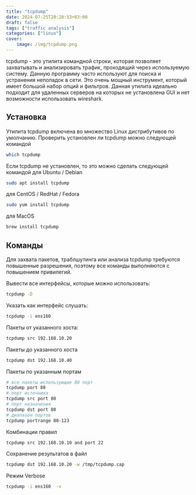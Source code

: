 ```yaml
---
title: "tcpdump"
date: 2024-07-25T20:20:53+03:00
draft: false
tags: ["traffic analysis"]
categories: ["linux"]
cover:
    image: /img/tcpdump.png
---
```


tcpdump - это утилита командной строки, которая позволяет захватывать и анализировать трафик, проходящий через используемую систему. Данную программу часто используют для поиска и устранения неполадок в сети. Это очень мощный инструмент, который имеет большой набор опций и фильтров. Данная утилита идеально подходит для удаленных серверов на которых не установлена GUI и нет возможности использовать wireshark.

## Установка

Утилита tcpdump включена во множество Linux дистрибутивов по умолчанию. Проверить установлен ли tcpdump можно следующей командой 

```bash
which tcpdump
```

Если tcpdump не установлен, то это можно сделать следующей командой для Ubuntu / Debian

```bash
sudo apt install tcpdump
```

для CentOS / RedHat / Fedora

```bash
sudo yum install tcpdump
```

для MacOS

```bash
brew install tcpdump
```

## Команды

Для захвата пакетов, траблшутинга или анализа tcpdump требуются повышенные разрешения, поэтому все команды выполняются с повышением привилегий.

Вывести все интерфейсы, которые можно использовать:

```bash
tcpdump -D
```

Указать как интерфейс слушать:

```bash
tcpdump -i ens160
```

Пакеты от указанного хоста:

```bash
tcpdump src 192.168.10.20
```

Пакеты до указанного хоста

```bash
tcpdump dst 192.168.10.40
```

Пакеты по указанным портам

```bash
# все пакеты использующие 80 порт
tcpdump port 80
# порт источника
tcpdump src port 80
# порт назначения
tcpdump dst port 80
# диапазон портов
tcpdump portrange 80-123
```

Комбинации правил

```bash
tcpdump src 192.168.10.10 and port 22
```

Сохранение результатов в файл 

```bash
tcpdump dst 192.168.10.20 -w /tmp/tcpdump.cap
```

Режим Verbose

```bash
tcpdump -i ens160  -v
```
